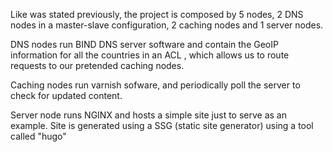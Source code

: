 Like was stated previously, the project is composed by 5 nodes, 2 DNS nodes in a master-slave configuration, 2 caching nodes and 1 server nodes.

DNS nodes run BIND DNS server software and contain the GeoIP information for all the countries in an ACL , which allows us to route requests to our pretended caching nodes.

Caching nodes run varnish sofware, and periodically poll the server to check for updated content.

Server node runs NGINX and hosts a simple site just to serve as an example.
Site is generated using a SSG (static site generator) using a tool called "hugo" 